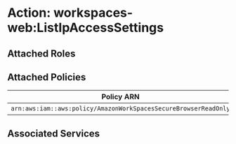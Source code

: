 # Action: workspaces-web:ListIpAccessSettings

## Attached Roles

## Attached Policies

| Policy ARN | Policy Name |
|------------|-------------|
| `arn:aws:iam::aws:policy/AmazonWorkSpacesSecureBrowserReadOnly` | [AmazonWorkSpacesSecureBrowserReadOnly](../policies.md#amazonworkspacessecurebrowserreadonly) |

## Associated Services

